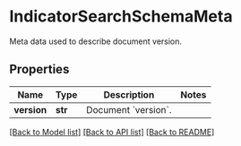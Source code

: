 # IndicatorSearchSchemaMeta

Meta data used to describe document version.

## Properties
Name | Type | Description | Notes
------------ | ------------- | ------------- | -------------
**version** | **str** | Document &#x60;version&#x60;. | 

[[Back to Model list]](../README.md#documentation-for-models) [[Back to API list]](../README.md#documentation-for-api-endpoints) [[Back to README]](../README.md)


